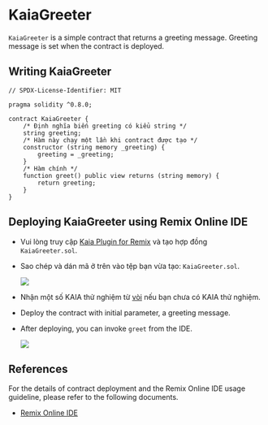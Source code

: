 # KaiaGreeter

`KaiaGreeter` is a simple contract that returns a greeting message. Greeting message is set when the contract is deployed.

## Writing KaiaGreeter <a href="#writing-kaiagreeter" id="writing-kaiagreeter"></a>

```solidity
// SPDX-License-Identifier: MIT

pragma solidity ^0.8.0;

contract KaiaGreeter {
    /* Định nghĩa biến greeting có kiểu string */
    string greeting;
    /* Hàm này chạy một lần khi contract được tạo */
    constructor (string memory _greeting) {
        greeting = _greeting;
    }
    /* Hàm chính */
    function greet() public view returns (string memory) {
        return greeting;
    }
}
```

## Deploying KaiaGreeter using Remix Online IDE <a href="#deploying-kaiagreeter-using-kaia-ide" id="deploying-kaiagreeter-using-kaia-ide"></a>

- Vui lòng truy cập [Kaia Plugin for Remix](https://ide.kaia.io) và tạo hợp đồng `KaiaGreeter.sol`.

- Sao chép và dán mã ở trên vào tệp bạn vừa tạo: `KaiaGreeter.sol`.

  ![](/img/build/smart-contracts/kg-v2-create.png)

- Nhận một số KAIA thử nghiệm từ [vòi](https://faucet.kaia.io) nếu bạn chưa có KAIA thử nghiệm.

- Deploy the contract with initial parameter, a greeting message.

- After deploying, you can invoke `greet` from the IDE.

  ![](/img/build/smart-contracts/kg-v2-deployed.png)

## References <a href="#references" id="references"></a>

For the details of contract deployment and the Remix Online IDE usage guideline, please refer to the following documents.

- [Remix Online IDE](/build/smart-contracts/deployment-and-verification/deploy/deploy.md)